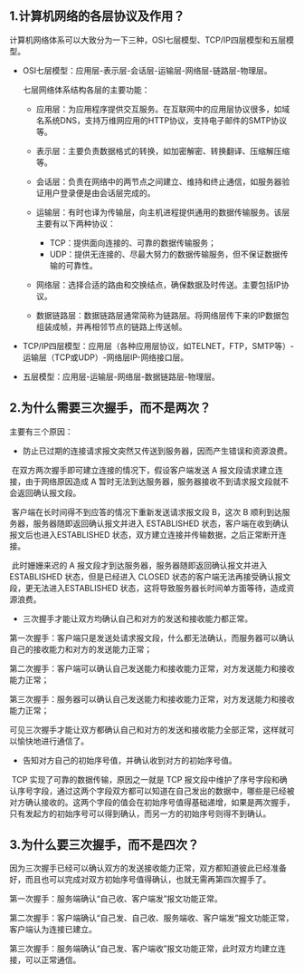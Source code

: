 ## 1.计算机网络的各层协议及作用？

计算机网络体系可以大致分为一下三种，OSI七层模型、TCP/IP四层模型和五层模型。

- OSI七层模型：应用层-表示层-会话层-运输层-网络层-链路层-物理层。

  七层网络体系结构各层的主要功能：

  - 应用层：为应用程序提供交互服务。在互联网中的应用层协议很多，如域名系统DNS，支持万维网应用的HTTP协议，支持电子邮件的SMTP协议等。

  - 表示层：主要负责数据格式的转换，如加密解密、转换翻译、压缩解压缩等。

  - 会话层：负责在网络中的两节点之间建立、维持和终止通信，如服务器验证用户登录便是由会话层完成的。

  - 运输层：有时也译为传输层，向主机进程提供通用的数据传输服务。该层主要有以下两种协议：
    - TCP：提供面向连接的、可靠的数据传输服务；
    - UDP：提供无连接的、尽最大努力的数据传输服务，但不保证数据传输的可靠性。

  - 网络层：选择合适的路由和交换结点，确保数据及时传送。主要包括IP协议。

  - 数据链路层：数据链路层通常简称为链路层。将⽹络层传下来的IP数据包组装成帧，并再相邻节点的链路上传送帧。

- TCP/IP四层模型：应用层（各种应用层协议，如TELNET，FTP，SMTP等）-运输层（TCP或UDP）-网络层IP-网络接口层。

- 五层模型：应用层-运输层-网络层-数据链路层-物理层。

## 2.为什么需要三次握⼿，⽽不是两次？

主要有三个原因：

- 防止已过期的连接请求报文突然又传送到服务器，因而产生错误和资源浪费。

​		在双方两次握手即可建立连接的情况下，假设客户端发送 A 报文段请求建立连接，由于网络原因造成 A 暂时无法到达服务器，服务器接收不到请求报文段就不会返回确认报文段。

​		客户端在长时间得不到应答的情况下重新发送请求报文段 B，这次 B 顺利到达服务器，服务器随即返回确认报文并进⼊ ESTABLISHED 状态，客户端在收到确认报文后也进⼊ESTABLISHED 状态，双方建立连接并传输数据，之后正常断开连接。

​		此时姗姗来迟的 A 报文段才到达服务器，服务器随即返回确认报文并进⼊ ESTABLISHED 状态，但是已经进⼊ CLOSED 状态的客户端无法再接受确认报文段，更无法进入ESTABLISHED 状态，这将导致服务器长时间单方面等待，造成资源浪费。

- 三次握手才能让双方均确认自己和对方的发送和接收能力都正常。

​		第一次握手：客户端只是发送处请求报文段，什么都无法确认，而服务器可以确认自己的接收能力和对方的发送能力正常；

​		第二次握手：客户端可以确认自己发送能力和接收能力正常，对方发送能力和接收能力正常；

​		第三次握手：服务器可以确认自己发送能力和接收能力正常，对方发送能力和接收能力正常；

​		可见三次握手才能让双方都确认自己和对方的发送和接收能力全部正常，这样就可以愉快地进行通信了。

- 告知对方自己的初始序号值，并确认收到对方的初始序号值。

​		TCP 实现了可靠的数据传输，原因之一就是 TCP 报文段中维护了序号字段和确认序号字段，通过这两个字段双方都可以知道在自己发出的数据中，哪些是已经被对方确认接收的。这两个字段的值会在初始序号值得基础递增，如果是两次握手，只有发起方的初始序号可以得到确认，⽽另一方的初始序号则得不到确认。

## 3.为什么要三次握手，而不是四次？

​		因为三次握手已经可以确认双方的发送接收能力正常，双方都知道彼此已经准备好，而且也可以完成对双方初始序号值得确认，也就无需再第四次握手了。

第一次握手：服务端确认“自己收、客户端发”报文功能正常。

第⼆次握手：客户端确认“自己发、自己收、服务端收、客户端发”报文功能正常，客户端认为连接已建立。

第三次握手：服务端确认“自己发、客户端收”报文功能正常，此时双方均建⽴连接，可以正常通信。

